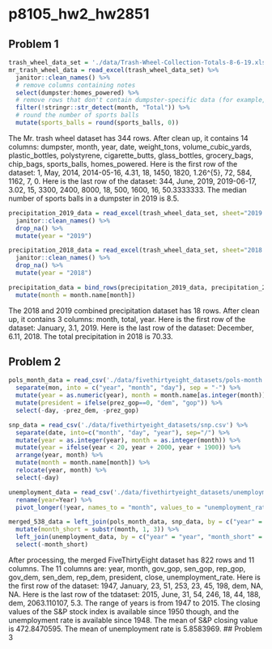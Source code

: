 p8105_hw2_hw2851
================

## Problem 1

``` r
trash_wheel_data_set = './data/Trash-Wheel-Collection-Totals-8-6-19.xlsx'
mr_trash_wheel_data = read_excel(trash_wheel_data_set) %>%
  janitor::clean_names() %>%
  # remove columns containing notes
  select(dumpster:homes_powered) %>%
  # remove rows that don't contain dumpster-specific data (for example, "May Total")
  filter(!stringr::str_detect(month, "Total")) %>%
  # round the number of sports balls
  mutate(sports_balls = round(sports_balls, 0))
```

The Mr. trash wheel dataset has 344 rows. After clean up, it contains 14
columns: dumpster, month, year, date, weight_tons, volume_cubic_yards,
plastic_bottles, polystyrene, cigarette_butts, glass_bottles,
grocery_bags, chip_bags, sports_balls, homes_powered. Here is the first
row of the dataset: 1, May, 2014, 2014-05-16, 4.31, 18, 1450, 1820,
1.26^{5}, 72, 584, 1162, 7, 0. Here is the last row of the dataset: 344,
June, 2019, 2019-06-17, 3.02, 15, 3300, 2400, 8000, 18, 500, 1600, 16,
50.3333333. The median number of sports balls in a dumpster in 2019 is
8.5.

``` r
precipitation_2019_data = read_excel(trash_wheel_data_set, sheet="2019 Precipitation", skip=1) %>%
  janitor::clean_names() %>%
  drop_na() %>%
  mutate(year = "2019")

precipitation_2018_data = read_excel(trash_wheel_data_set, sheet="2018 Precipitation", skip=1) %>%
  janitor::clean_names() %>%
  drop_na() %>%
  mutate(year = "2018")

precipitation_data = bind_rows(precipitation_2019_data, precipitation_2018_data) %>%
  mutate(month = month.name[month])
```

The 2018 and 2019 combined precipitation dataset has 18 rows. After
clean up, it contains 3 columns: month, total, year. Here is the first
row of the dataset: January, 3.1, 2019. Here is the last row of the
dataset: December, 6.11, 2018. The total precipitation in 2018 is 70.33.

## Problem 2

``` r
pols_month_data = read_csv('./data/fivethirtyeight_datasets/pols-month.csv') %>%
  separate(mon, into = c("year", "month", "day"), sep = "-") %>%
  mutate(year = as.numeric(year), month = month.name[as.integer(month)]) %>%
  mutate(president = ifelse(prez_gop==0, "dem", "gop")) %>%
  select(-day, -prez_dem, -prez_gop)
```

``` r
snp_data = read_csv('./data/fivethirtyeight_datasets/snp.csv') %>%
  separate(date, into=c("month", "day", "year"), sep="/") %>%
  mutate(year = as.integer(year), month = as.integer(month)) %>%
  mutate(year = ifelse(year < 20, year + 2000, year + 1900)) %>%
  arrange(year, month) %>%
  mutate(month = month.name[month]) %>%
  relocate(year, month) %>%
  select(-day)
```

``` r
unemployment_data = read_csv('./data/fivethirtyeight_datasets/unemployment.csv') %>%
  rename(year=Year) %>%
  pivot_longer(!year, names_to = "month", values_to = "unemployment_rate")
```

``` r
merged_538_data = left_join(pols_month_data, snp_data, by = c("year" = "year", "month" = "month")) %>%
  mutate(month_short = substr(month, 1, 3)) %>%
  left_join(unemployment_data, by = c("year" = "year", "month_short" = "month")) %>%
  select(-month_short)
```

After processing, the merged FiveThirtyEight dataset has 822 rows and 11
columns. The 11 columns are: year, month, gov_gop, sen_gop, rep_gop,
gov_dem, sen_dem, rep_dem, president, close, unemployment_rate. Here is
the first row of the dataset: 1947, January, 23, 51, 253, 23, 45, 198,
dem, NA, NA. Here is the last row of the tdataset: 2015, June, 31, 54,
246, 18, 44, 188, dem, 2063.110107, 5.3. The range of years is from 1947
to 2015. The closing values of the S&P stock index is available since
1950 though, and the unemployment rate is available since 1948. The mean
of S&P closing value is 472.8470595. The mean of unemployment rate is
5.8583969. ## Problem 3
